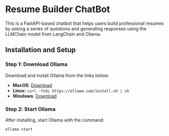 # Resume Builder ChatBot

This is a FastAPI-based chatbot that helps users build professional resumes by asking a series of questions and generating responses using the LLMChain model from LangChain and Ollama.

## Installation and Setup

### Step 1: Download Ollama

Download and install Ollama from the links below:
- **MacOS**: [Download](https://ollama.com/download/Ollama-darwin.zip)
- **Linux**: `curl -fsSL https://ollama.com/install.sh | sh`
- **Windows**: [Download](https://ollama.com/download/OllamaSetup.exe)

### Step 2: Start Ollama

After installing, start Ollama with the command:
```sh
ollama start
